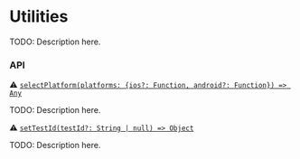 # Utilities

TODO: Description here.

### API

:warning: [```selectPlatform(platforms: {ios?: Function, android?: Function}) => Any```](./utilities/selectPlatform.md)

TODO: Description here.

:warning: [```setTestId(testId?: String | null) => Object```](./utilities/setTestId.md)

TODO: Description here.
